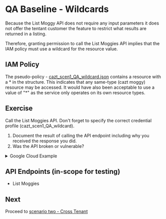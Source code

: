 # QA Baseline - Wildcards

Because the List Moggy API does not require any input parameters it does not offer the tentant customer the feature to restrict what results are returned in a listing.

Therefore, granting permission to call the List Moggies API implies that the IAM policy must use a wildcard for the resource value.

## IAM Policy

The pseudo-policy - [cazt_scen1_QA_wildcard.json](../../../trainee/iam_policies/cazt_scen1_QA_wildcard.json) contains a resource with a * in the structure. This indicates that any same-type (cazt moggy) resource may be accessed. It would have also been acceptable to use a value of "*" as the service only operates on its own resource types.

## Exercise

Call the List Moggies API. Don't forget to specify the correct credential profile (cazt_scen1_QA_wildcard).

1. Document the result of calling the API endpoint including why you received the response you did.
1. Was the API broken or vulnerable?


<details>
<summary>Google Cloud Example</summary>

```
gcloud cazt list \
    --api-endpoint-overrides=https://cazt.gcloud.localtest.me:8443/uat \
    --account=cazt_scen1_QA_wildcard@123456789012 \
    --format json
```

</details>

## API Endpoints (in-scope for testing)

* List Moggies


## Next

Proceed to [scenario two - Cross Tenant](02-cross_tenant.md)
